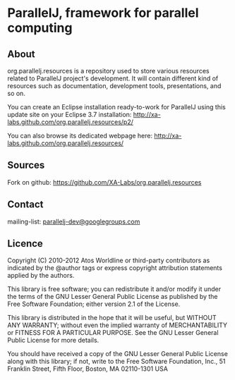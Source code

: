 ParallelJ, framework for parallel computing
===========================================

About
-----

org.parallelj.resources is a repository used to store various resources related to ParallelJ project's development. It will contain different kind of resources such as documentation, development tools, presentations, and so on.

You can create an Eclipse installation ready-to-work for ParallelJ using this update site on your Eclipse 3.7 installation: http://xa-labs.github.com/org.parallelj.resources/p2/

You can also browse its dedicated webpage here: http://xa-labs.github.com/org.parallelj.resources/

Sources
-------

Fork on github: https://github.com/XA-Labs/org.parallelj.resources

Contact
-------

mailing-list: parallelj-dev@googlegroups.com

Licence
-------

Copyright (C) 2010-2012 Atos Worldline or third-party contributors as
indicated by the @author tags or express copyright attribution
statements applied by the authors.

This library is free software; you can redistribute it and/or
modify it under the terms of the GNU Lesser General Public
License as published by the Free Software Foundation; either
version 2.1 of the License.

This library is distributed in the hope that it will be useful,
but WITHOUT ANY WARRANTY; without even the implied warranty of
MERCHANTABILITY or FITNESS FOR A PARTICULAR PURPOSE. See the GNU
Lesser General Public License for more details.

You should have received a copy of the GNU Lesser General Public
License along with this library; if not, write to the Free Software
Foundation, Inc., 51 Franklin Street, Fifth Floor, Boston, MA 02110-1301 USA
